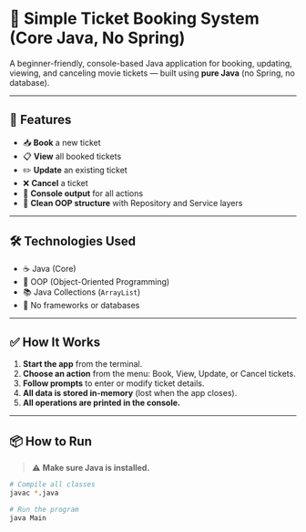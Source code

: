 # 🎫 Simple Ticket Booking System (Core Java, No Spring)

A beginner-friendly, console-based Java application for booking, updating, viewing, and canceling movie tickets — built using **pure Java** (no Spring, no database).

---

## 🚀 Features

- 📥 **Book** a new ticket
- 📋 **View** all booked tickets
- ✏️ **Update** an existing ticket
- ❌ **Cancel** a ticket
- 🧾 **Console output** for all actions
- 🧼 **Clean OOP structure** with Repository and Service layers

---

## 🛠️ Technologies Used

- ☕ Java (Core)
- 🧩 OOP (Object-Oriented Programming)
- 📚 Java Collections (`ArrayList`)
- 🚫 No frameworks or databases



---

## ✅ How It Works

1. **Start the app** from the terminal.
2. **Choose an action** from the menu: Book, View, Update, or Cancel tickets.
3. **Follow prompts** to enter or modify ticket details.
4. **All data is stored in-memory** (lost when the app closes).
5. **All operations are printed in the console.**

---

## 📦 How to Run

> ⚠️ **Make sure Java is installed.**

```bash
# Compile all classes
javac *.java

# Run the program
java Main
